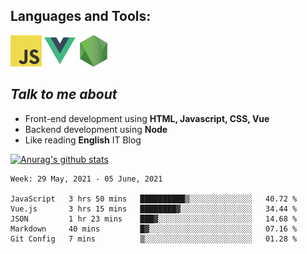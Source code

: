 ## **Languages and Tools:**      
<code><img height="50" src="https://raw.githubusercontent.com/github/explore/80688e429a7d4ef2fca1e82350fe8e3517d3494d/topics/javascript/javascript.png"></code>
<code><img height="50"  src="https://raw.githubusercontent.com/github/explore/80688e429a7d4ef2fca1e82350fe8e3517d3494d/topics/vue/vue.png"></code>
<code><img height="50"  src="https://raw.githubusercontent.com/github/explore/80688e429a7d4ef2fca1e82350fe8e3517d3494d/topics/nodejs/nodejs.png"></code>

## *Talk to me about*
- Front-end development using **HTML, Javascript, CSS, Vue**
- Backend development using **Node**
- Like reading **English** IT Blog    

[![Anurag's github stats](https://github-readme-stats.vercel.app/api?username=qdi5)](https://github.com/anuraghazra/github-readme-stats)    

<!--START_SECTION:waka-->
```text
Week: 29 May, 2021 - 05 June, 2021

JavaScript   3 hrs 50 mins   ██████████▒░░░░░░░░░░░░░░   40.72 % 
Vue.js       3 hrs 15 mins   ████████▓░░░░░░░░░░░░░░░░   34.44 % 
JSON         1 hr 23 mins    ███▓░░░░░░░░░░░░░░░░░░░░░   14.68 % 
Markdown     40 mins         █▓░░░░░░░░░░░░░░░░░░░░░░░   07.16 % 
Git Config   7 mins          ▒░░░░░░░░░░░░░░░░░░░░░░░░   01.28 % 
```
<!--END_SECTION:waka-->
